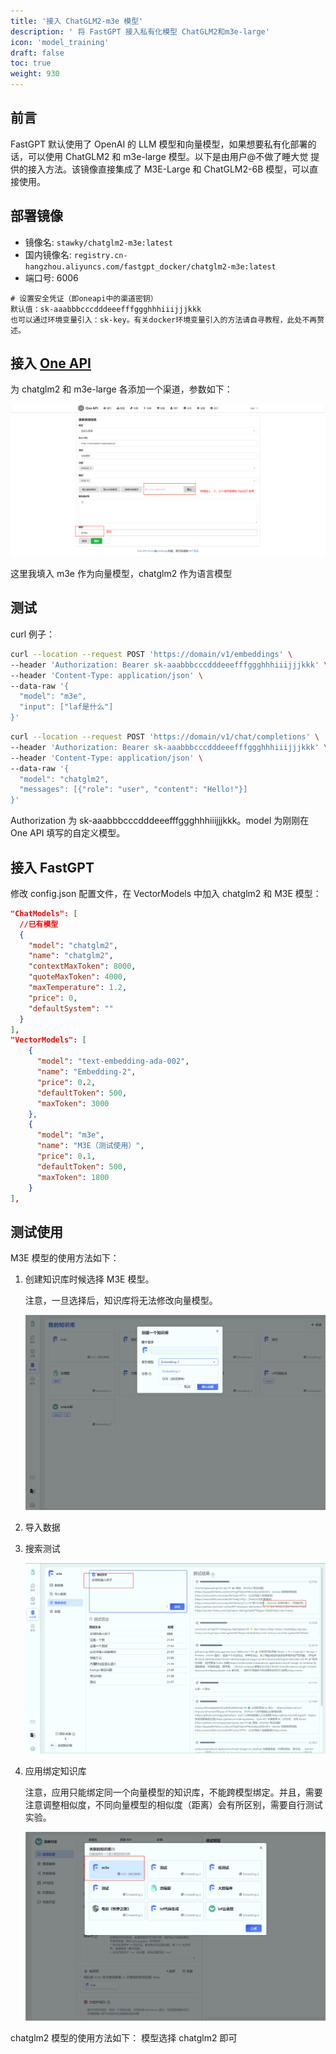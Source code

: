 ```yaml
---
title: '接入 ChatGLM2-m3e 模型'
description: ' 将 FastGPT 接入私有化模型 ChatGLM2和m3e-large'
icon: 'model_training'
draft: false
toc: true
weight: 930
---
```


## 前言

FastGPT 默认使用了 OpenAI 的 LLM 模型和向量模型，如果想要私有化部署的话，可以使用 ChatGLM2 和 m3e-large 模型。以下是由用户@不做了睡大觉 提供的接入方法。该镜像直接集成了 M3E-Large 和 ChatGLM2-6B 模型，可以直接使用。

## 部署镜像

+ 镜像名: `stawky/chatglm2-m3e:latest`  
+ 国内镜像名: `registry.cn-hangzhou.aliyuncs.com/fastgpt_docker/chatglm2-m3e:latest`
+ 端口号: 6006

```
# 设置安全凭证（即oneapi中的渠道密钥）
默认值：sk-aaabbbcccdddeeefffggghhhiiijjjkkk
也可以通过环境变量引入：sk-key。有关docker环境变量引入的方法请自寻教程，此处不再赘述。
```

## 接入 [One API](/docs/installation/one-api/)

为 chatglm2 和 m3e-large 各添加一个渠道，参数如下：

![](/imgs/model-m3e1.png)

这里我填入 m3e 作为向量模型，chatglm2 作为语言模型

## 测试

curl 例子：

```bash
curl --location --request POST 'https://domain/v1/embeddings' \
--header 'Authorization: Bearer sk-aaabbbcccdddeeefffggghhhiiijjjkkk' \
--header 'Content-Type: application/json' \
--data-raw '{
  "model": "m3e",
  "input": ["laf是什么"]
}'
```

```bash
curl --location --request POST 'https://domain/v1/chat/completions' \
--header 'Authorization: Bearer sk-aaabbbcccdddeeefffggghhhiiijjjkkk' \
--header 'Content-Type: application/json' \
--data-raw '{
  "model": "chatglm2",
  "messages": [{"role": "user", "content": "Hello!"}]
}'
```

Authorization 为 sk-aaabbbcccdddeeefffggghhhiiijjjkkk。model 为刚刚在 One API 填写的自定义模型。

## 接入 FastGPT

修改 config.json 配置文件，在 VectorModels 中加入 chatglm2 和 M3E 模型：

```json
"ChatModels": [
  //已有模型
  {
    "model": "chatglm2",
    "name": "chatglm2",
    "contextMaxToken": 8000,
    "quoteMaxToken": 4000,
    "maxTemperature": 1.2,
    "price": 0,
    "defaultSystem": ""
  }
],
"VectorModels": [
    {
      "model": "text-embedding-ada-002",
      "name": "Embedding-2",
      "price": 0.2,
      "defaultToken": 500,
      "maxToken": 3000
    },
    {
      "model": "m3e",
      "name": "M3E（测试使用）",
      "price": 0.1,
      "defaultToken": 500,
      "maxToken": 1800
    }
],
```

## 测试使用

M3E 模型的使用方法如下：

1. 创建知识库时候选择 M3E 模型。

   注意，一旦选择后，知识库将无法修改向量模型。
   
   ![](/imgs/model-m3e2.png)

2. 导入数据
3. 搜索测试

   ![](/imgs/model-m3e3.png)

4. 应用绑定知识库

   注意，应用只能绑定同一个向量模型的知识库，不能跨模型绑定。并且，需要注意调整相似度，不同向量模型的相似度（距离）会有所区别，需要自行测试实验。
   
   ![](/imgs/model-m3e4.png)

chatglm2 模型的使用方法如下：
模型选择 chatglm2 即可
